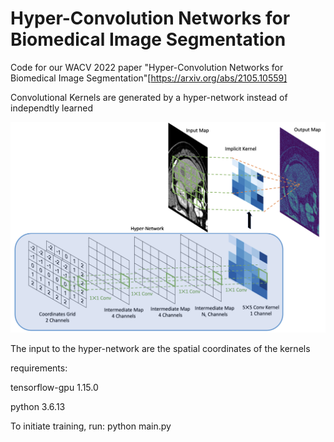 # Hyper-Convolution Networks for Biomedical Image Segmentation
Code for our WACV 2022 paper "Hyper-Convolution Networks for Biomedical Image Segmentation"[https://arxiv.org/abs/2105.10559] 

Convolutional Kernels are generated by a hyper-network instead of independtly learned

![alt text](https://github.com/tym002/Hyper-Convolution/blob/main/figure1_architecture.png)

The input to the hyper-network are the spatial coordinates of the kernels

requirements: 

tensorflow-gpu 1.15.0

python 3.6.13


To initiate training, run:
python main.py
